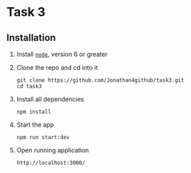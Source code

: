 # Task 3

## Installation
1. Install [`node`](https://nodejs.org/en/download/), version 6 or greater

2. Clone the repo and cd into it

    ```
    git clone https://github.com/Jonathan4github/task3.git
    cd task3
    ```

4. Install all dependencies

    ```
    npm install
    ```

5. Start the app

    ```
    npm run start:dev
    ```

6. Open running application

    ```
    http://localhost:3000/